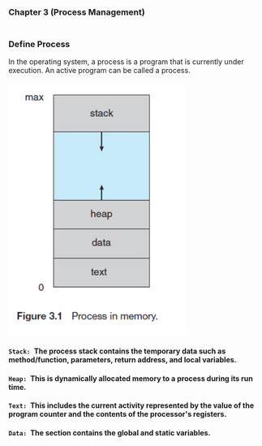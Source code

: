 ### Chapter 3 (Process Management)

### **<br/>Define Process**
In the operating system, a process is a program that is currently under execution. An active program can be called a process.<br/><br/>
<img src ="./Capture1.PNG" width = "350"/>
<br/>
#### `Stack: `The process stack contains the temporary data such as method/function, parameters, return address, and local variables.<br/>
#### `Heap: `This is dynamically allocated memory to a process during its run time.<br/>
#### `Text: `This includes the current activity represented by the value of the program counter and the contents of the processor's registers.<br/>
#### `Data: `The section contains the global and static variables.<br/>

